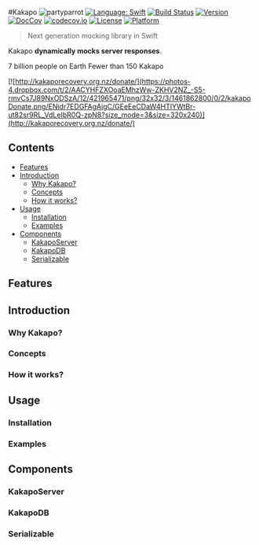 #Kakapo ![partyparrot](http://cultofthepartyparrot.com/sirocco.gif)
[![Language: Swift](https://img.shields.io/badge/lang-Swift-yellow.svg?style=flat)](https://developer.apple.com/swift/)
[![Build Status](https://travis-ci.org/devlucky/Kakapo.svg?branch=master)](https://travis-ci.org/devlucky/Kakapo)
[![Version](https://img.shields.io/cocoapods/v/Kakapo.svg?style=flat)](http://cocoapods.org/pods/Kakapo)
[![DocCov](https://img.shields.io/cocoapods/metrics/doc-percent/Kakapo.svg)](http://cocoadocs.org/docsets/Kakapo)
[![codecov.io](https://codecov.io/github/devlucky/Kakapo/coverage.svg?branch=master)](https://codecov.io/github/devlucky/Kakapo?branch=master)
[![License](https://img.shields.io/cocoapods/l/Kakapo.svg?style=flat)](http://cocoapods.org/pods/Kakapo)
[![Platform](https://img.shields.io/cocoapods/p/Kakapo.svg?style=flat)](http://cocoapods.org/pods/Kakapo)

> Next generation mocking library in Swift

Kakapo **dynamically mocks server responses**.


7 billion people on Earth Fewer than 150 Kakapo

[![http://kakaporecovery.org.nz/donate/](https://photos-4.dropbox.com/t/2/AACYHFZXOoaEMhzWw-ZKHV2NZ_-S5-rmvCs7J89NxODSzA/12/421965471/png/32x32/3/1461862800/0/2/kakapoDonate.png/ENidr7EDGFAgAigC/GEeEeCDaW4HTIYWtBr-ut82sr9RL_VdLeIbR0Q-zpN8?size_mode=3&size=320x240)](http://kakaporecovery.org.nz/donate/)

## Contents
- [Features](#features)
- [Introduction](#introduction)
  - [Why Kakapo?](#why-kakapo)
  - [Concepts](#concepts)
  - [How it works?](#how-it-works)
- [Usage](#usage)
  - [Installation](#installation)
  - [Examples](#examples)
- [Components](#components)
  - [KakapoServer](#server)
  - [KakapoDB](#database)
  - [Serializable](#serializable)

## Features

## Introduction


### Why Kakapo?


### Concepts


### How it works?


## Usage

### Installation


### Examples


## Components


### KakapoServer


### KakapoDB


### Serializable

